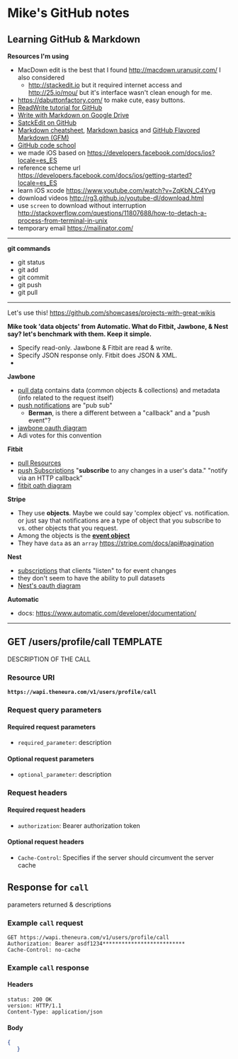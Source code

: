 
# Mike's GitHub notes 
## Learning GitHub & Markdown 


**Resources I'm using**
- MacDown edit is the best that I found http://macdown.uranusjr.com/ I also considered
  - http://stackedit.io but it required internet access and http://25.io/mou/ but it's interface wasn't clean enough for me. 
- https://dabuttonfactory.com/ to make cute, easy buttons.
- [ReadWrite tutorial for GitHub](http://readwrite.com/2013/10/02/github-for-beginners-part-2) 
- [Write with Markdown on Google Drive](https://www.youtube.com/watch?v=VAx_Xf0KNfg)
- [SatckEdit on GitHub](https://github.com/benweet/stackedit)
- [Markdown cheatsheet](https://github.com/adam-p/markdown-here/wiki/Markdown-Cheatsheet),  [Markdown basics](https://help.github.com/articles/markdown-basics/) and [GitHub Flavored Markdown (GFM)](https://help.github.com/articles/github-flavored-markdown/)
- [GitHub code school](https://try.github.io/levels/1) 
- we made iOS based on https://developers.facebook.com/docs/ios?locale=es_ES
- reference scheme url https://developers.facebook.com/docs/ios/getting-started?locale=es_ES
- learn iOS xcode https://www.youtube.com/watch?v=ZqKbN_C4Yvg
- download videos http://rg3.github.io/youtube-dl/download.html
- use `screen` to download without interruption http://stackoverflow.com/questions/11807688/how-to-detach-a-process-from-terminal-in-unix
- temporary email https://mailinator.com/



----------

**git commands**
  - git status
  - git add
  - git commit
  - git push
  - git pull

----------------


Let's use this!
https://github.com/showcases/projects-with-great-wikis


**Mike took 'data objects' from Automatic. What do Fitbit, Jawbone, & Nest say? let's benchmark with them. Keep it simple.**

  - Specify read-only. Jawbone & Fitbit are read & write.
  - Specify JSON response only. Fitbit does JSON & XML.
  - 

**Jawbone** 

  - [pull data](https://jawbone.com/up/developer/structure) contains data (common objects & collections) and metadata (info related to the request itself)
  - [push notifications](https://jawbone.com/up/developer/pubsub) are "pub sub"
    - **Berman**, is there a different between a "callback" and a "push event"? 
  - [jawbone oauth diagram](https://jawbone.com/up/developer/authentication)
  - Adi votes for this convention

**Fitbit**

  - [pull Resources](https://wiki.fitbit.com/display/API/Fitbit+Resource+Access+API)
  - [push Subscriptions](https://wiki.fitbit.com/display/API/Fitbit+Subscriptions+API) "**subscribe** to any changes in a user's data." "notify via an HTTP callback"
  - [fitbit oath diagram](https://wiki.fitbit.com/display/API/OAuth+Authentication+in+the+Fitbit+API#OAuthAuthenticationintheFitbitAPI-TheOAuthFlow)

**Stripe**  
  - They use **objects**. Maybe we could say 'complex object' vs. notification. or just say that notifications are a type of object that you subscribe to vs. other objects that you request.
  - Among the objects is the **[event object](https://stripe.com/docs/api#event_types)**  
  - They have `data` as an `array` https://stripe.com/docs/api#pagination
 

**Nest**

  - [subscriptions](https://developer.nest.com/documentation/cloud/nest-api-intro) that clients "listen" to for event changes
  - they don't seem to have the ability to pull datasets   
  - [Nest's oauth diagram](https://developer.nest.com/documentation/cloud/authorization-overview)

**Automatic**  
  - docs: https://www.automatic.com/developer/documentation/  



---------


## GET /users/profile/call TEMPLATE

DESCRIPTION OF THE CALL

### Resource URI

**`https://wapi.theneura.com/v1/users/profile/call`**

### Request query parameters

#### Required request parameters
- `required_parameter`:  description

#### Optional request parameters
- `optional_parameter`: description

### Request headers

#### Required request headers

- `authorization`: Bearer authorization token

#### Optional request headers

- `Cache-Control`: Specifies if the server should circumvent the server cache

## Response for `call` 

parameters returned & descriptions


### Example `call` request

```http
GET https://wapi.theneura.com/v1/users/profile/call
Authorization: Bearer asdf1234**************************
Cache-Control: no-cache
```

### Example `call` response

#### Headers
```http
status: 200 OK
version: HTTP/1.1
Content-Type: application/json
```
#### Body
```json
{
   }
```
 



